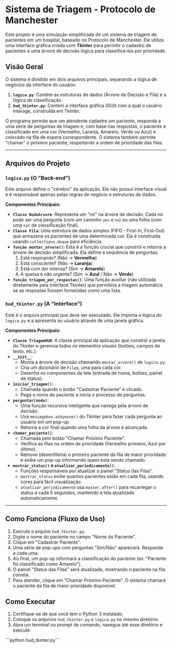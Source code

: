 # Sistema de Triagem - Protocolo de Manchester

Este projeto é uma simulação simplificada de um sistema de triagem de pacientes em um hospital, baseado no Protocolo de Manchester. Ele utiliza uma interface gráfica criada com **Tkinter** para permitir o cadastro de pacientes e uma árvore de decisão lógica para classificá-los por prioridade.

## Visão Geral

O sistema é dividido em dois arquivos principais, separando a lógica de negócios da interface do usuário:

1.  **`logica.py`**: Contém as estruturas de dados (Árvore de Decisão e Fila) e a lógica de classificação.
2.  **`hud_tkinter.py`**: Contém a interface gráfica (GUI) com a qual o usuário interage, construída em Tkinter.

O programa permite que um atendente cadastre um paciente, responda a uma série de perguntas de triagem e, com base nas respostas, o paciente é classificado em uma cor (Vermelho, Laranja, Amarelo, Verde ou Azul) e colocado na fila de espera correspondente. O sistema também permite "chamar" o próximo paciente, respeitando a ordem de prioridade das filas.

-----

## Arquivos do Projeto

### `logica.py` (O "Back-end")

Este arquivo define o "cérebro" da aplicação. Ele não possui interface visual e é responsável apenas pelas regras de negócio e estruturas de dados.

**Componentes Principais:**

  * **`Classe NodoArvore`**: Representa um "nó" na árvore de decisão. Cada nó pode ser uma pergunta (com um caminho `yes` e `no`) ou uma folha (com uma `cor` de classificação final).
  * **`Classe Fila`**: Uma estrutura de dados simples (FIFO - First-In, First-Out) que armazena os pacientes de uma determinada cor. Ela é construída usando `collections.deque` para eficiência.
  * **`função montar_arvore()`**: Esta é a função crucial que constrói e retorna a árvore de decisão simplificada. Ela define a sequência de perguntas:
    1.  Está respirando? (Não -\> **Vermelho**)
    2.  Está consciente? (Não -\> **Laranja**)
    3.  Está com dor intensa? (Sim -\> **Amarelo**)
    4.  A queixa é não urgente? (Sim -\> **Azul** / Não -\> **Verde**)
  * **`função triagem_por_respostas()`**: Uma função auxiliar (não utilizada diretamente pela interface Tkinter) que permitiria a triagem automática se as respostas fossem fornecidas como uma lista.

### `hud_tkinter.py` (A "Interface")

Este é o arquivo principal que deve ser executado. Ele importa a lógica do `logica.py` e a apresenta ao usuário através de uma janela gráfica.

**Componentes Principais:**

  * **`Classe TriagemHUD`**: A classe principal da aplicação que constrói a janela do Tkinter e gerencia todos os elementos visuais (botões, campos de texto, etc.).
  * **`__init__`**:
      * Monta a árvore de decisão chamando `montar_arvore()` de `logica.py`.
      * Cria um dicionário de `Fila`s, uma para cada cor.
      * Desenha os componentes da tela (entrada de nome, botões, painel de status).
  * **`iniciar_triagem()`**:
      * Chamada quando o botão "Cadastrar Paciente" é clicado.
      * Pega o nome do paciente e inicia o processo de perguntas.
  * **`perguntar(nodo)`**:
      * Uma função recursiva inteligente que navega pela árvore de decisão.
      * Usa `messagebox.askyesno()` do Tkinter para fazer cada pergunta ao usuário em um pop-up.
      * Retorna a cor final quando uma folha da árvore é alcançada.
  * **`chamar_paciente()`**:
      * Chamada pelo botão "Chamar Próximo Paciente".
      * Verifica as filas na ordem de prioridade (Vermelho primeiro, Azul por último).
      * Remove (desenfileira) o primeiro paciente da fila de maior prioridade e exibe um pop-up informando quem está sendo chamado.
  * **`mostrar_status()` e `atualizar_periodicamente()`**:
      * Funções responsáveis por atualizar o painel "Status das Filas".
      * `mostrar_status` exibe quantos pacientes estão em cada fila, usando cores para fácil visualização.
      * `atualizar_periodicamente` usa `master.after()` para recarregar o status a cada 5 segundos, mantendo a tela atualizada automaticamente.

-----

## Como Funciona (Fluxo de Uso)

1.  Execute o arquivo `hud_tkinter.py`.
2.  Digite o nome do paciente no campo "Nome do Paciente".
3.  Clique em "Cadastrar Paciente".
4.  Uma série de pop-ups com perguntas "Sim/Não" aparecerá. Responda a cada uma.
5.  Ao final, um pop-up informará a classificação do paciente (ex: "Paciente foi classificado como Amarelo").
6.  O painel "Status das Filas" será atualizado, mostrando o paciente na fila correta.
7.  Para atender, clique em "Chamar Próximo Paciente". O sistema chamará o paciente da fila de maior prioridade disponível.

## Como Executar

1.  Certifique-se de que você tem o Python 3 instalado.
2.  Coloque os arquivos `hud_tkinter.py` e `logica.py` no mesmo diretório.
3.  Abra um terminal ou prompt de comando, navegue até esse diretório e execute:

´´´python hud_tkinter.py´´´